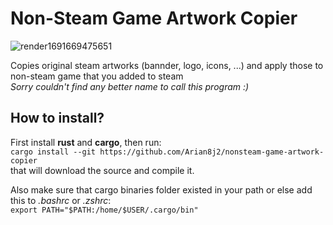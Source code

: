 # Non-Steam Game Artwork Copier
![render1691669475651](https://github.com/Arian8j2/nonsteam-game-artwork-copier/assets/56799194/82e951f8-131d-4755-8c82-abf29604597d)

Copies original steam artworks (bannder, logo, icons, ...) and apply those to non-steam game that you added to steam  
*Sorry couldn't find any better name to call this program :)*

## How to install?
First install **rust** and **cargo**, then run:  
`cargo install --git https://github.com/Arian8j2/nonsteam-game-artwork-copier`  
that will download the source and compile it.  
  
Also make sure that cargo binaries folder existed in your path or else add this to *.bashrc* or *.zshrc*:  
`export PATH="$PATH:/home/$USER/.cargo/bin"`
